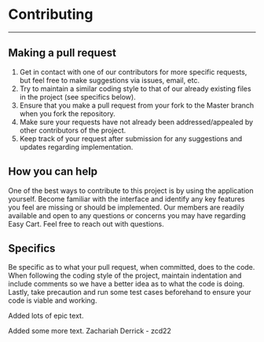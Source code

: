 # Contributing
---
## Making a pull request
1. Get in contact with one of our contributors for more specific requests, but feel free to make suggestions via issues, email, etc.
2. Try to maintain a similar coding style to that of our already existing files in the project (see specifics below).
3. Ensure that you make a pull request from your fork to the Master branch when you fork the repository.
4. Make sure your requests have not already been addressed/appealed by other contributors of the project.
5. Keep track of your request after submission for any suggestions and updates regarding implementation.

## How you can help
One of the best ways to contribute to this project is by using the application yourself. Become familiar with the interface and identify any key features you feel are missing or should be implemented. Our members are readily available and open to any questions or concerns you may have regarding Easy Cart. Feel free to reach out with questions.

## Specifics
Be specific as to what your pull request, when committed, does to the code. When following the coding style of the project, maintain indentation and include comments so we have a better idea as to what the code is doing. Lastly, take precaution and run some test cases beforehand to ensure your code is viable and working.

Added lots of epic text.

Added some more text. Zachariah Derrick - zcd22
